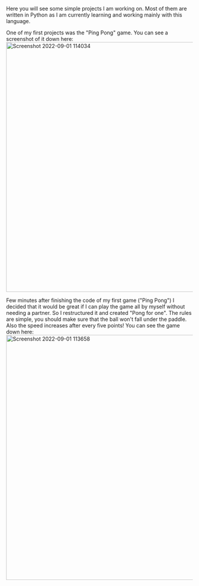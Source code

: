 Here you will see some simple projects I am working on. Most of them are written in Python as I am currently learning and working mainly with this language.



One of my first projects was the "Ping Pong" game. You can see a screenshot of it down here:
<img width="674" alt="Screenshot 2022-09-01 114034" src="https://user-images.githubusercontent.com/106106321/187871888-1068c0ce-5a80-4204-8e47-a1f9bc9ffd6c.png">


Few minutes after finishing the code of my first game ("Ping Pong") I decided that it would be great if I can play the game all by myself without needing a partner. So I restructured it and created "Pong for one". The rules are simple, you should make sure that the ball won't fall under the paddle. Also the speed increases after every five points! You can see the game down here: 
<img width="661" alt="Screenshot 2022-09-01 113658" src="https://user-images.githubusercontent.com/106106321/187872898-db36cdd2-ee18-4585-9e33-004bed8dd7bf.png">


